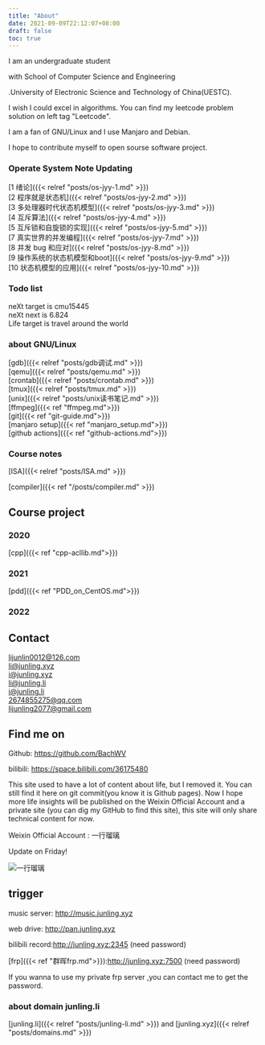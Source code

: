 ```yaml
---
title: "About"
date: 2021-09-09T22:12:07+08:00
draft: false
toc: true
---
```


I am an undergraduate student 

with School of Computer Science and Engineering

.University of Electronic Science and Technology of China(UESTC).

I wish I could excel in algorithms. You can find my leetcode problem solution on left tag "Leetcode".

I am a fan of GNU/Linux and I use Manjaro and Debian.

I hope to contribute myself to open sourse software project.

### **Operate System Note Updating**

[1 绪论]({{< relref "posts/os-jyy-1.md" >}})    
[2 程序就是状态机]({{< relref "posts/os-jyy-2.md" >}})  
[3 多处理器时代状态机模型]({{< relref "posts/os-jyy-3.md" >}})   
[4 互斥算法]({{< relref "posts/os-jyy-4.md" >}})  
[5 互斥锁和自旋锁的实现]({{< relref "posts/os-jyy-5.md" >}})  
[7 真实世界的并发编程]({{< relref "posts/os-jyy-7.md" >}})  
[8 并发 bug 和应对]({{< relref "posts/os-jyy-8.md" >}})  
[9 操作系统的状态机模型和boot]({{< relref "posts/os-jyy-9.md" >}})  
[10 状态机模型的应用]({{< relref "posts/os-jyy-10.md" >}})


### **Todo list**
neXt target is cmu15445  
neXt next is 6.824  
Life target is travel around the world


### **about GNU/Linux**

[gdb]({{< relref "posts/gdb调试.md" >}})  
[qemu]({{< relref "posts/qemu.md" >}})  
[crontab]({{< relref "posts/crontab.md" >}})  
[tmux]({{< relref "posts/tmux.md" >}})  
[unix]({{< relref "posts/unix读书笔记.md" >}})  
[ffmpeg]({{< ref "ffmpeg.md">}})  
[git]({{< ref "git-guide.md">}})  
[manjaro setup]({{< ref "manjaro_setup.md">}})  
[github actions]({{< ref "github-actions.md">}})    
### **Course notes**

[ISA]({{< relref "posts/ISA.md" >}})

[compiler]({{< ref "/posts/compiler.md" >}})

## **Course project**
### 2020
[cpp]({{< ref "cpp-acllib.md">}})  
### 2021
[pdd]({{< ref "PDD_on_CentOS.md">}})  
### 2022

## **Contact**

lijunlin0012@126.com  
li@junling.xyz  
i@junling.xyz  
li@junling.li  
i@junling.li  
2674855275@qq.com  
lijunling2077@gmail.com

## Find me on

Github: https://github.com/BachWV

bilibili: https://space.bilibili.com/36175480

This site used to have a lot of content about life, but I removed it. You can still find it here on git commit(you know it is Github pages). Now I hope more life insights will be published on the Weixin Official Account and a private site (you can dig my GitHub to find this site), this site will only share technical content for now.

Weixin Official Account : 一行瑠璃

Update on Friday!

![一行瑠璃](https://s2.loli.net/2021/12/04/9waly3vRBjW7Y28.jpg)

## trigger

music server: http://music.junling.xyz

web drive: http://pan.junling.xyz

bilibili record:http://junling.xyz:2345 (need password)

[frp]({{< ref "群晖frp.md">}}):http://junling.xyz:7500 (need password) 

If you wanna to use my private frp server ,you can contact me to get the password.

### **about domain junling.li**
[junling.li]({{< relref "posts/junling-li.md" >}}) and
[junling.xyz]({{< relref "posts/domains.md" >}})